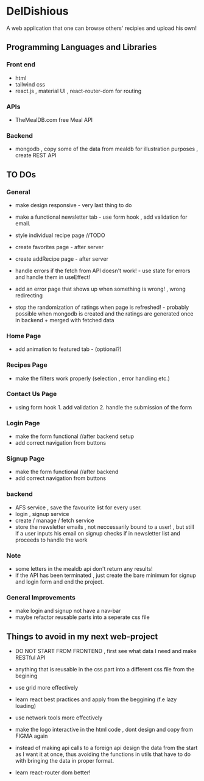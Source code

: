 # DelDishious

A web application that one can browse others' recipies and upload his own!

## Programming Languages and Libraries

### Front end

- html
- tailwind css
- react.js , material UI , react-router-dom for routing

### APIs

- TheMealDB.com free Meal API

### Backend

- mongodb , copy some of the data from mealdb for illustration purposes , create REST API

## TO DOs

### General

- make design responsive - very last thing to do

- make a functional newsletter tab - use form hook , add validation for email.

- style individual recipe page //TODO
- create favorites page - after server
- create addRecipe page - after server

- handle errors if the fetch from API doesn't work! - use state for errors and handle them in useEffect!
- add an error page that shows up when something is wrong! , wrong redirecting

- stop the randomization of ratings when page is refreshed! - probably possible when mongodb is created and the ratings are generated once in backend + merged with fetched data

### Home Page

- add animation to featured tab - (optional?)

### Recipes Page

- make the filters work properly (selection , error handling etc.)

### Contact Us Page

- using form hook 1. add validation 2. handle the submission of the form

### Login Page

- make the form functional //after backend setup
- add correct navigation from buttons

### Signup Page

- make the form functional //after backend
- add correct navigation from buttons

### backend

- AFS service , save the favourite list for every user.
- login , signup service
- create / manage / fetch service
- store the newsletter emails , not neccessarily bound to a user! , but still if a user inputs his email on signup checks if in newsletter list and proceeds to handle the work

### Note

- some letters in the mealdb api don't return any results!
- if the API has been terminated , just create the bare minimum for signup and login form and end the project.

### General Improvements

- make login and signup not have a nav-bar
- maybe refactor reusable parts into a seperate css file

## Things to avoid in my next web-project

- DO NOT START FROM FRONTEND , first see what data I need and make RESTful API

- anything that is reusable in the css part into a different css file from the begining

- use grid more effectively

- learn react best practices and apply from the beggining (f.e lazy loading)

- use network tools more effectively

- make the logo interactive in the html code , dont design and copy from FIGMA again

- instead of making api calls to a foreign api design the data from the start as I want it at once,
  thus avoiding the functions in utils that have to do with bringing the data in proper format.

- learn react-router dom better!
